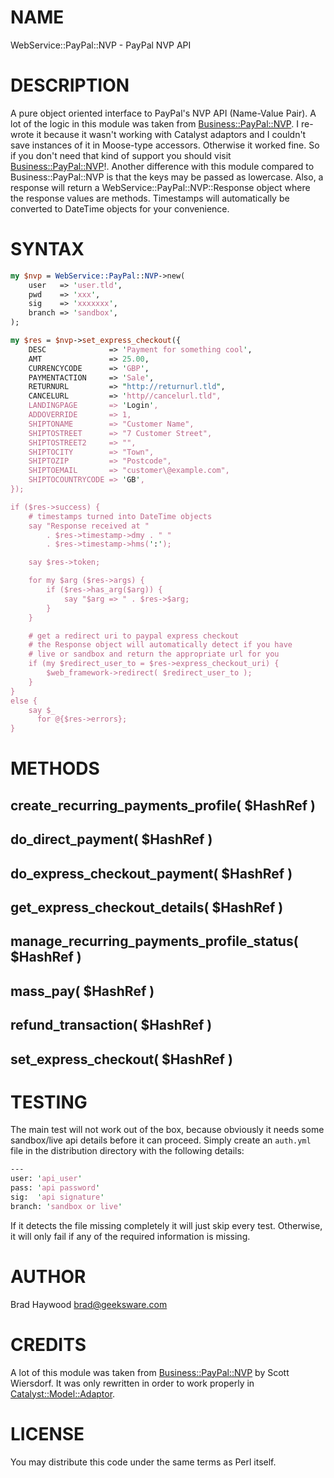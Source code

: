 # NAME

WebService::PayPal::NVP - PayPal NVP API

# DESCRIPTION

A pure object oriented interface to PayPal's NVP API (Name-Value Pair). A lot of the logic in this module was taken from [Business::PayPal::NVP](https://metacpan.org/pod/Business::PayPal::NVP). I re-wrote it because it wasn't working with Catalyst adaptors and I couldn't save instances of it in Moose-type accessors. Otherwise it worked fine. So if you don't need that kind of support you should visit [Business::PayPal::NVP](https://metacpan.org/pod/Business::PayPal::NVP)!.
Another difference with this module compared to Business::PayPal::NVP is that the keys may be passed as lowercase. Also, a response will return a WebService::PayPal::NVP::Response object where the response values are methods. Timestamps will automatically be converted to DateTime objects for your convenience.

# SYNTAX

```perl
my $nvp = WebService::PayPal::NVP->new(
    user   => 'user.tld',
    pwd    => 'xxx',
    sig    => 'xxxxxxx',
    branch => 'sandbox',
);

my $res = $nvp->set_express_checkout({
    DESC              => 'Payment for something cool',
    AMT               => 25.00,
    CURRENCYCODE      => 'GBP',
    PAYMENTACTION     => 'Sale',
    RETURNURL         => "http://returnurl.tld",
    CANCELURL         => 'http//cancelurl.tld",
    LANDINGPAGE       => 'Login',
    ADDOVERRIDE       => 1,
    SHIPTONAME        => "Customer Name",
    SHIPTOSTREET      => "7 Customer Street", 
    SHIPTOSTREET2     => "", 
    SHIPTOCITY        => "Town", 
    SHIPTOZIP         => "Postcode", 
    SHIPTOEMAIL       => "customer\@example.com", 
    SHIPTOCOUNTRYCODE => 'GB',
});

if ($res->success) {
    # timestamps turned into DateTime objects
    say "Response received at "
        . $res->timestamp->dmy . " "
        . $res->timestamp->hms(':');

    say $res->token;

    for my $arg ($res->args) {
        if ($res->has_arg($arg)) {
            say "$arg => " . $res->$arg;
        }
    }

    # get a redirect uri to paypal express checkout
    # the Response object will automatically detect if you have 
    # live or sandbox and return the appropriate url for you
    if (my $redirect_user_to = $res->express_checkout_uri) {
        $web_framework->redirect( $redirect_user_to );
    }
}
else {
    say $_
      for @{$res->errors};
}
```

# METHODS

## create\_recurring\_payments\_profile( $HashRef )

## do\_direct\_payment( $HashRef )

## do\_express\_checkout\_payment( $HashRef )

## get\_express\_checkout\_details( $HashRef )

## manage\_recurring\_payments\_profile\_status( $HashRef )

## mass\_pay( $HashRef )

## refund\_transaction( $HashRef )

## set\_express\_checkout( $HashRef )

# TESTING

The main test will not work out of the box, because obviously it needs some sandbox/live api details before it can proceed. Simply create an `auth.yml` file in the distribution directory with the following details:

```perl
---
user: 'api_user'
pass: 'api password'
sig:  'api signature'
branch: 'sandbox or live'
```

If it detects the file missing completely it will just skip every test. Otherwise, it will only fail if any of the required information is missing.

# AUTHOR

Brad Haywood <brad@geeksware.com>

# CREDITS

A lot of this module was taken from [Business::PayPal::NVP](https://metacpan.org/pod/Business::PayPal::NVP) by Scott Wiersdorf. 
It was only rewritten in order to work properly in [Catalyst::Model::Adaptor](https://metacpan.org/pod/Catalyst::Model::Adaptor).

# LICENSE

You may distribute this code under the same terms as Perl itself.
